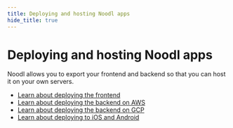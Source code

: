 ```yaml
---
title: Deploying and hosting Noodl apps
hide_title: true
---
```


# Deploying and hosting Noodl apps

Noodl allows you to export your frontend and backend so that you can host it on your own servers.

- [Learn about deploying the frontend](/docs/guides/deploy/hosting-frontend)
- [Learn about deploying the backend on AWS](/docs/guides/deploy/setting-up-backend-on-aws)
- [Learn about deploying the backend on GCP](/docs/guides/deploy/setting-up-backend-on-gcp)
- [Learn about deploying to iOS and Android](/docs/guides/deploy/deploying-to-ios-and-android)
